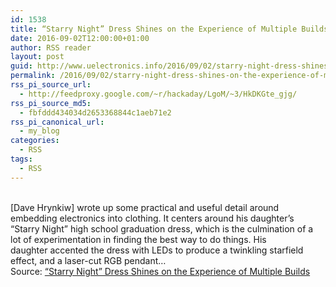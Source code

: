 ```yaml
---
id: 1538
title: “Starry Night” Dress Shines on the Experience of Multiple Builds
date: 2016-09-02T12:00:00+01:00
author: RSS reader
layout: post
guid: http://www.uelectronics.info/2016/09/02/starry-night-dress-shines-on-the-experience-of-multiple-builds/
permalink: /2016/09/02/starry-night-dress-shines-on-the-experience-of-multiple-builds/
rss_pi_source_url:
  - http://feedproxy.google.com/~r/hackaday/LgoM/~3/HkDKGte_gjg/
rss_pi_source_md5:
  - fbfddd434034d2653368844c1aeb71e2
rss_pi_canonical_url:
  - my_blog
categories:
  - RSS
tags:
  - RSS
---
```

&#013;  
[Dave Hrynkiw] wrote up some practical and useful detail around embedding electronics into clothing. It centers around his daughter’s “Starry Night” high school graduation dress, which is the culmination of a lot of experimentation in finding the best way to do things. His daughter accented the dress with LEDs to produce a twinkling starfield effect, and a laser-cut RGB pendant…&#013;  
Source: <a href="http://feedproxy.google.com/~r/hackaday/LgoM/~3/HkDKGte_gjg/" target="_blank">“Starry Night” Dress Shines on the Experience of Multiple Builds</a>